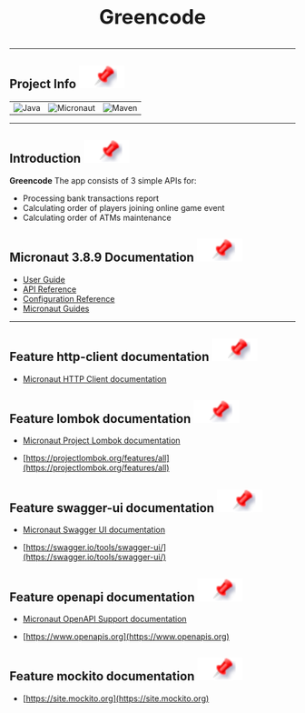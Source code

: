 <h1 align="center" style="display: block; font-size: 2.5em; font-weight: bold; margin-block-start: 1em; margin-block-end: 1em;">
  <strong>Greencode</strong>
</h1>

---

<!-- markdownlint-disable -->
## Project Info ![](https://raw.githubusercontent.com/aregtech/areg-sdk/master/docs/img/pin.svg)
<table class="no-border">
  <tr>
    <td><img src="https://img.shields.io/badge/Solution-Java-orange" alt="Java"/></td>
    <td><img src="https://img.shields.io/badge/Framework-Micronaut-orange" alt="Micronaut"/></td>
    <td><img src="https://img.shields.io/badge/Build%20tool-Maven-orange" alt="Maven"/></td>
  </tr>
</table>

---

## Introduction ![](https://raw.githubusercontent.com/aregtech/areg-sdk/master/docs/img/pin.svg)

**Greencode**  The app consists of 3 simple APIs for:
- Processing bank transactions report
- Calculating order of players joining online game event
- Calculating order of ATMs maintenance

## Micronaut 3.8.9 Documentation ![](https://raw.githubusercontent.com/aregtech/areg-sdk/master/docs/img/pin.svg)

- [User Guide](https://docs.micronaut.io/3.8.9/guide/index.html)
- [API Reference](https://docs.micronaut.io/3.8.9/api/index.html)
- [Configuration Reference](https://docs.micronaut.io/3.8.9/guide/configurationreference.html)
- [Micronaut Guides](https://guides.micronaut.io/index.html)
---

## Feature http-client documentation ![](https://raw.githubusercontent.com/aregtech/areg-sdk/master/docs/img/pin.svg)

- [Micronaut HTTP Client documentation](https://docs.micronaut.io/latest/guide/index.html#httpClient)


## Feature lombok documentation ![](https://raw.githubusercontent.com/aregtech/areg-sdk/master/docs/img/pin.svg)

- [Micronaut Project Lombok documentation](https://docs.micronaut.io/latest/guide/index.html#lombok)

- [https://projectlombok.org/features/all](https://projectlombok.org/features/all)


## Feature swagger-ui documentation ![](https://raw.githubusercontent.com/aregtech/areg-sdk/master/docs/img/pin.svg)

- [Micronaut Swagger UI documentation](https://micronaut-projects.github.io/micronaut-openapi/latest/guide/index.html)

- [https://swagger.io/tools/swagger-ui/](https://swagger.io/tools/swagger-ui/)


## Feature openapi documentation ![](https://raw.githubusercontent.com/aregtech/areg-sdk/master/docs/img/pin.svg)

- [Micronaut OpenAPI Support documentation](https://micronaut-projects.github.io/micronaut-openapi/latest/guide/index.html)

- [https://www.openapis.org](https://www.openapis.org)


## Feature mockito documentation ![](https://raw.githubusercontent.com/aregtech/areg-sdk/master/docs/img/pin.svg)

- [https://site.mockito.org](https://site.mockito.org)



